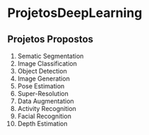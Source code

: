 # ProjetosDeepLearning

## Projetos Propostos

1. Sematic Segmentation
2. Image Classification
3. Object Detection
4. Image Generation
5. Pose Estimation
6. Super-Resolution
7. Data Augmentation
8. Activity Recognition
9. Facial Recognition
10. Depth Estimation
